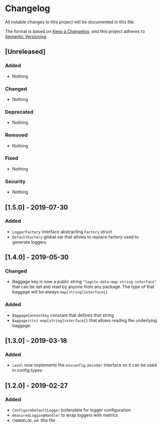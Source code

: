 # Changelog
All notable changes to this project will be documented in this file.

The format is based on [Keep a Changelog](https://keepachangelog.com/en/1.0.0/),
and this project adheres to [Semantic Versioning](https://semver.org/spec/v2.0.0.html).

## [Unreleased]
### Added
- Nothing

### Changed
- Nothing

### Deprecated
- Nothing

### Removed
- Nothing

### Fixed
- Nothing

### Security
- Nothing

## [1.5.0] - 2019-07-30
### Added
- `LoggerFactory` interface abstracting `Factory` struct
- `DefaultFactory` global var that allows to replace factory used to generate loggers

## [1.4.0] - 2019-05-30
### Changed
- Baggage key is now a public string `"logctx-data-map-string-interface"` that can be set and read by anyone from any package.
The type of that baggage will be always `map[string]interface{}`

### Added
- `BaggageContextKey` constant that defines that string
- `Baggage(ctx) map[string]interface{}` that allows reading the underlying baggage. 

## [1.3.0] - 2019-03-18
### Added
- `Level` now implements the `envconfig.Decoder` interface so it can be used in config types

## [1.2.0] - 2019-02-27
### Added
- `ConfigureDefaultLogger` boilerplate for logger configuration
- `measuredLoggingHandler` to wrap loggers with metrics
- `CHANGELOG.md`: this file
